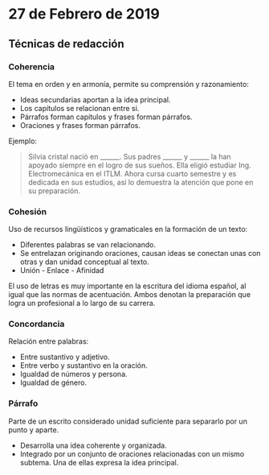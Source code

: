 
# 27 de Febrero de 2019

## Técnicas de redacción


### Coherencia

El tema en orden y en armonía, permite su comprensión y razonamiento:

* Ideas secundarias aportan a la idea principal. 
* Los capítulos se relacionan entre si. 
* Párrafos forman capítulos  y frases forman párrafos.
* Oraciones y frases forman párrafos.

Ejemplo:

> Silvia cristal nació en \_\_\_\_\_\_. Sus padres \_\_\_\_\_\_ y \_\_\_\_\_\_ la han apoyado siempre en el logro de sus sueños. Ella eligió estudiar Ing. Electromecánica en el ITLM. Ahora cursa cuarto semestre y es dedicada en sus estudios, así lo demuestra la atención que pone en su preparación.

### Cohesión

Uso de recursos lingüísticos y gramaticales en la formación de un texto:

* Diferentes palabras se van relacionando.
* Se entrelazan originando oraciones, causan ideas se conectan unas con otras y dan unidad conceptual al texto.
* Unión - Enlace - Afinidad

El uso de letras es muy importante en la escritura del idioma español, al igual que las normas de acentuación. Ambos denotan la preparación que logra un profesional a lo largo de su carrera.

### Concordancia

Relación entre palabras:

* Entre sustantivo y adjetivo.
* Entre verbo y sustantivo en la oración.
* Igualdad de números y persona.
* Igualdad de género.

### Párrafo

Parte de un escrito considerado unidad suficiente para separarlo por un punto y aparte.

* Desarrolla una idea coherente y organizada.
* Integrado por un conjunto de oraciones relacionadas con un mismo subtema. Una de ellas expresa la idea principal.
